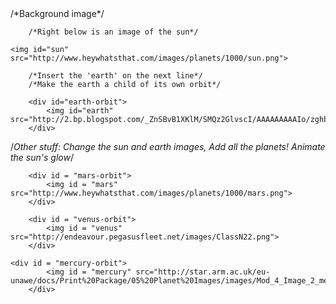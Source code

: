    <html>
	<head>
		<link type="text/css" rel="stylesheet" href="info/assets/css/" />
	</head>
   <body>
   /*Background image*/
    <script type="text/javascript" src="http://www.snazzyspace.com/background/background.js?script=000000_starry-skies"></script>
    
        /*Right below is an image of the sun*/
	
	<img id="sun" src="http://www.heywhatsthat.com/images/planets/1000/sun.png">
        
        /*Insert the 'earth' on the next line*/
        /*Make the earth a child of its own orbit*/
	
        <div id="earth-orbit">
            <img id="earth" src="http://2.bp.blogspot.com/_ZnSBvB1XKlM/SMQz2GlvscI/AAAAAAAAAIo/zghbJ6z8eWg/s320/cat_icon_internet_256.png">
        </div>

/*Other stuff: Change the sun and earth images, Add all the planets! Animate the sun's glow*/
        
        <div id = "mars-orbit">
            <img id = "mars" src="http://www.heywhatsthat.com/images/planets/1000/mars.png">
        </div>
        
        <div id = "venus-orbit">
            <img id = "venus" src="http://endeavour.pegasusfleet.net/images/ClassN22.png">
        </div>
        
	<div id = "mercury-orbit">
            <img id = "mercury" src="http://star.arm.ac.uk/eu-unawe/docs/Print%20Package/05%20Planet%20Images/images/Mod_4_Image_2_mercury_NASA.png">
        </div>
   </body>
 </html>
	
    
